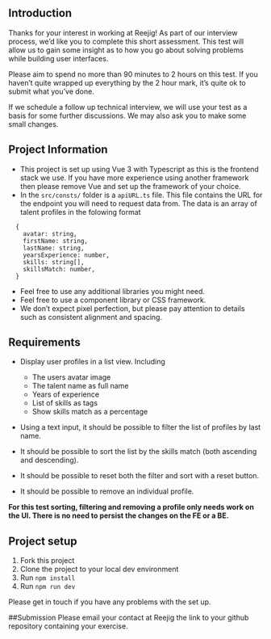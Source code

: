 ## Introduction

Thanks for your interest in working at Reejig! As part of our interview process, we’d like you to complete this short assessment. This test will allow us to gain some insight as to how you go about solving problems while building user interfaces.

Please aim to spend no more than 90 minutes to 2 hours on this test. If you haven’t quite wrapped up everything by the 2 hour mark, it’s quite ok to submit what you’ve done.

If we schedule a follow up technical interview, we will use your test as a basis for some further discussions. We may also ask you to make some small changes.

## Project Information

- This project is set up using Vue 3 with Typescript as this is the frontend stack we use. If you have more experience using another framework then please remove Vue and set up the framework of your choice.
- In the `src/consts/` folder is a `apiURL.ts` file. This file contains the URL for the endpoint you will need to request data from. The data is an array of talent profiles in the folowing format

```
  {
    avatar: string,
    firstName: string,
    lastName: string,
    yearsExperience: number,
    skills: string[],
    skillsMatch: number,
  }
```

- Feel free to use any additional libraries you might need.
- Feel free to use a component library or CSS framework.
- We don’t expect pixel perfection, but please pay attention to details such as consistent alignment and spacing.

## Requirements

- Display user profiles in a list view. Including

  - The users avatar image
  - The talent name as full name
  - Years of experience
  - List of skills as tags
  - Show skills match as a percentage

- Using a text input, it should be possible to filter the list of profiles by last name.
- It should be possible to sort the list by the skills match (both ascending and descending).
- It should be possible to reset both the filter and sort with a reset button.
- It should be possible to remove an individual profile.

**For this test sorting, filtering and removing a profile only needs work on the UI. There is no need to persist the changes on the FE or a BE.**

## Project setup

1. Fork this project
2. Clone the project to your local dev environment
3. Run `npm install`
4. Run `npm run dev`

Please get in touch if you have any problems with the set up.

##Submission
Please email your contact at Reejig the link to your github repository containing your exercise.
